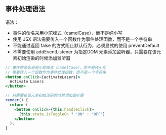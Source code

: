 
## 事件处理语法
语法：
* 事件的命名采用小驼峰式（camelCase），而不是纯小写
* 使用 JSX 语法需要传入一个函数作为事件处理函数，而不是一个字符串
* 不能通过返回 false 的方式阻止默认行为，必须显式的使用 preventDefault
* 不需要使用 addEventListener 为指定DOM 元素添加监听器，只需要在该元素初始渲染的时候添加监听器

```jsx
// 事件的命名采用小驼峰式（camelCase），而不是纯小写
// 需要传入一个函数作为事件处理函数，而不是一个字符串
<button onClick={activateLasers}>
  Activate Lasers
</button>

// 只需要在该元素初始渲染的时候添加监听器
render() {
  return (
    <button onClick={this.handleClick}>
      {this.state.isToggleOn ? 'ON' : 'OFF'}
    </button>
  );
}
```

